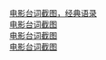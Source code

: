   
[电影台词截图，经典语录](http://www.dianyue.me/archives/450/579xya48lz53odqz/)  
[电影台词截图](http://www.dianyue.me/archives/076/csoxwigsh4hlyeda/)  
[电影台词截图](http://www.dianyue.me/archives/490/sehqpi5cfwxweem1/)  
[电影台词截图](http://www.dianyue.me/archives/464/hvg6k9tsgg7uhggs/)